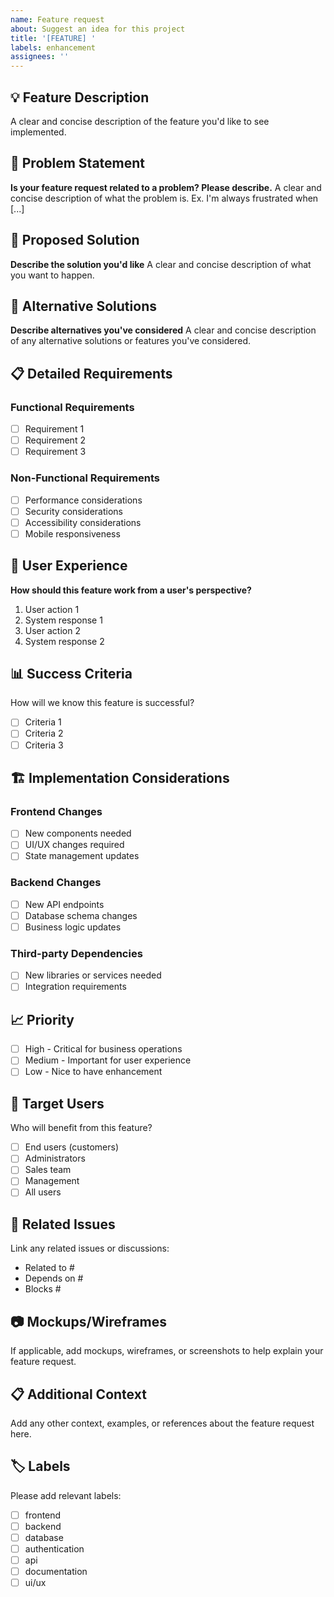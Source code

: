 ```yaml
---
name: Feature request
about: Suggest an idea for this project
title: '[FEATURE] '
labels: enhancement
assignees: ''
---
```


## 💡 Feature Description

A clear and concise description of the feature you'd like to see implemented.

## 🎯 Problem Statement

**Is your feature request related to a problem? Please describe.**
A clear and concise description of what the problem is. Ex. I'm always frustrated when [...]

## 💭 Proposed Solution

**Describe the solution you'd like**
A clear and concise description of what you want to happen.

## 🔄 Alternative Solutions

**Describe alternatives you've considered**
A clear and concise description of any alternative solutions or features you've considered.

## 📋 Detailed Requirements

### Functional Requirements
- [ ] Requirement 1
- [ ] Requirement 2
- [ ] Requirement 3

### Non-Functional Requirements
- [ ] Performance considerations
- [ ] Security considerations
- [ ] Accessibility considerations
- [ ] Mobile responsiveness

## 🎨 User Experience

**How should this feature work from a user's perspective?**

1. User action 1
2. System response 1
3. User action 2
4. System response 2

## 📊 Success Criteria

How will we know this feature is successful?

- [ ] Criteria 1
- [ ] Criteria 2
- [ ] Criteria 3

## 🏗️ Implementation Considerations

### Frontend Changes
- [ ] New components needed
- [ ] UI/UX changes required
- [ ] State management updates

### Backend Changes
- [ ] New API endpoints
- [ ] Database schema changes
- [ ] Business logic updates

### Third-party Dependencies
- [ ] New libraries or services needed
- [ ] Integration requirements

## 📈 Priority

- [ ] High - Critical for business operations
- [ ] Medium - Important for user experience
- [ ] Low - Nice to have enhancement

## 👥 Target Users

Who will benefit from this feature?

- [ ] End users (customers)
- [ ] Administrators
- [ ] Sales team
- [ ] Management
- [ ] All users

## 🔗 Related Issues

Link any related issues or discussions:

- Related to #
- Depends on #
- Blocks #

## 📷 Mockups/Wireframes

If applicable, add mockups, wireframes, or screenshots to help explain your feature request.

## 📋 Additional Context

Add any other context, examples, or references about the feature request here.

## 🏷️ Labels

Please add relevant labels:
- [ ] frontend
- [ ] backend
- [ ] database
- [ ] authentication
- [ ] api
- [ ] documentation
- [ ] ui/ux 